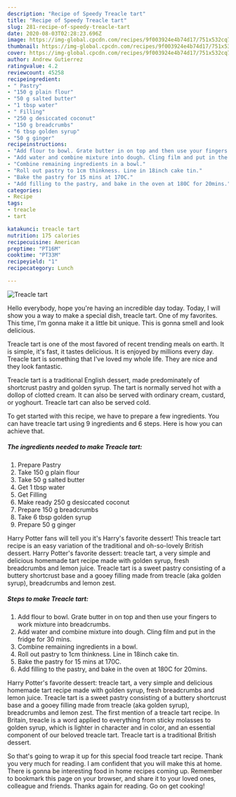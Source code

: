 ```yaml
---
description: "Recipe of Speedy Treacle tart"
title: "Recipe of Speedy Treacle tart"
slug: 281-recipe-of-speedy-treacle-tart
date: 2020-08-03T02:28:23.696Z
image: https://img-global.cpcdn.com/recipes/9f003924e4b74d17/751x532cq70/treacle-tart-recipe-main-photo.jpg
thumbnail: https://img-global.cpcdn.com/recipes/9f003924e4b74d17/751x532cq70/treacle-tart-recipe-main-photo.jpg
cover: https://img-global.cpcdn.com/recipes/9f003924e4b74d17/751x532cq70/treacle-tart-recipe-main-photo.jpg
author: Andrew Gutierrez
ratingvalue: 4.2
reviewcount: 45258
recipeingredient:
- " Pastry"
- "150 g plain flour"
- "50 g salted butter"
- "1 tbsp water"
- " Filling"
- "250 g desiccated coconut"
- "150 g breadcrumbs"
- "6 tbsp golden syrup"
- "50 g ginger"
recipeinstructions:
- "Add flour to bowl. Grate butter in on top and then use your fingers to work mixture into breadcrumbs."
- "Add water and combine mixture into dough. Cling film and put in the fridge for 30 mins."
- "Combine remaining ingredients in a bowl."
- "Roll out pastry to 1cm thinkness. Line in 18inch cake tin."
- "Bake the pastry for 15 mins at 170C."
- "Add filling to the pastry, and bake in the oven at 180C for 20mins."
categories:
- Recipe
tags:
- treacle
- tart

katakunci: treacle tart 
nutrition: 175 calories
recipecuisine: American
preptime: "PT16M"
cooktime: "PT33M"
recipeyield: "1"
recipecategory: Lunch

---
```



![Treacle tart](https://img-global.cpcdn.com/recipes/9f003924e4b74d17/751x532cq70/treacle-tart-recipe-main-photo.jpg)

Hello everybody, hope you're having an incredible day today. Today, I will show you a way to make a special dish, treacle tart. One of my favorites. This time, I'm gonna make it a little bit unique. This is gonna smell and look delicious.

Treacle tart is one of the most favored of recent trending meals on earth. It is simple, it's fast, it tastes delicious. It is enjoyed by millions every day. Treacle tart is something that I've loved my whole life. They are nice and they look fantastic.

Treacle tart is a traditional English dessert, made predominately of shortcrust pastry and golden syrup. The tart is normally served hot with a dollop of clotted cream. It can also be served with ordinary cream, custard, or yoghourt. Treacle tart can also be served cold.


To get started with this recipe, we have to prepare a few ingredients. You can have treacle tart using 9 ingredients and 6 steps. Here is how you can achieve that.

<!--inarticleads1-->

##### The ingredients needed to make Treacle tart:

1. Prepare  Pastry
1. Take 150 g plain flour
1. Take 50 g salted butter
1. Get 1 tbsp water
1. Get  Filling
1. Make ready 250 g desiccated coconut
1. Prepare 150 g breadcrumbs
1. Take 6 tbsp golden syrup
1. Prepare 50 g ginger


Harry Potter fans will tell you it&#39;s Harry&#39;s favorite dessert! This treacle tart recipe is an easy variation of the traditional and oh-so-lovely British dessert. Harry Potter&#39;s favorite dessert: treacle tart, a very simple and delicious homemade tart recipe made with golden syrup, fresh breadcrumbs and lemon juice. Treacle tart is a sweet pastry consisting of a buttery shortcrust base and a gooey filling made from treacle (aka golden syrup), breadcrumbs and lemon zest. 

<!--inarticleads2-->

##### Steps to make Treacle tart:

1. Add flour to bowl. Grate butter in on top and then use your fingers to work mixture into breadcrumbs.
1. Add water and combine mixture into dough. Cling film and put in the fridge for 30 mins.
1. Combine remaining ingredients in a bowl.
1. Roll out pastry to 1cm thinkness. Line in 18inch cake tin.
1. Bake the pastry for 15 mins at 170C.
1. Add filling to the pastry, and bake in the oven at 180C for 20mins.


Harry Potter&#39;s favorite dessert: treacle tart, a very simple and delicious homemade tart recipe made with golden syrup, fresh breadcrumbs and lemon juice. Treacle tart is a sweet pastry consisting of a buttery shortcrust base and a gooey filling made from treacle (aka golden syrup), breadcrumbs and lemon zest. The first mention of a treacle tart recipe. In Britain, treacle is a word applied to everything from sticky molasses to golden syrup, which is lighter in character and in color, and an essential component of our beloved treacle tart. Treacle tart is a traditional British dessert. 

So that's going to wrap it up for this special food treacle tart recipe. Thank you very much for reading. I am confident that you will make this at home. There is gonna be interesting food in home recipes coming up. Remember to bookmark this page on your browser, and share it to your loved ones, colleague and friends. Thanks again for reading. Go on get cooking!
